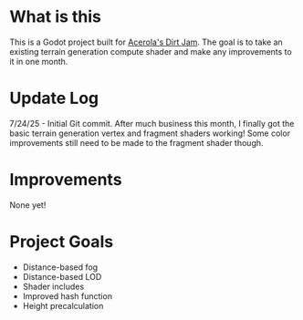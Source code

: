 # What is this
This is a Godot project built for [Acerola's Dirt Jam](https://itch.io/jam/acerola-dirt-jam). The goal is to take an existing terrain generation compute shader and make any improvements to it in one month.

# Update Log
7/24/25 - Initial Git commit. After much business this month, I finally got the basic terrain generation vertex and fragment shaders working! Some color improvements still need to be made to the fragment shader though.

# Improvements
None yet!

# Project Goals
- Distance-based fog
- Distance-based LOD
- Shader includes
- Improved hash function
- Height precalculation